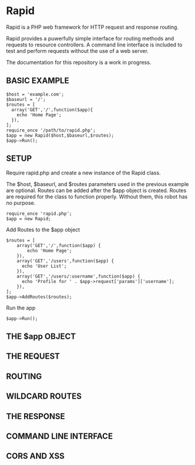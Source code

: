 # Rapid
Rapid is a PHP web framework for HTTP request and response routing.

Rapid provides a puwerfully simple interface for routing methods and requests to resource controllers. A command line interface is included to test and perform requests without the use of a web server.

The documentation for this repository is a work in progress.

## BASIC EXAMPLE

    $host = 'example.com';
    $baseurl = '/';
    $routes = [
      array('GET','/',function($app){
        echo 'Home Page';
      }),
    ];
    require_once '/path/to/rapid.php';
    $app = new Rapid($host,$baseurl,$routes);
    $app->Run();
    
## SETUP

Require rapid.php and create a new instance of the Rapid class.

The $host, $baseurl, and $routes parameters used in the previous example are optional. Routes can be added after the $app object is created. Routes are required for the class to function properly. Without them, this robot has no purpose.

    require_once 'rapid.php';
    $app = new Rapid;

Add Routes to the $app object

    $routes = [
        array('GET','/',function($app) {
            echo 'Home Page';
        }),
        array('GET','/users',function($app) {
          echo 'User List';
        }),
        array('GET','/users/:username',function($app) {
          echo 'Profile for ' . $app->request['params']['username'];
        }),
    ];
    $app->AddRoutes($routes);

Run the app

    $app->Run();

## THE $app OBJECT

## THE REQUEST

## ROUTING

## WILDCARD ROUTES

## THE RESPONSE

## COMMAND LINE INTERFACE

## CORS AND XSS
